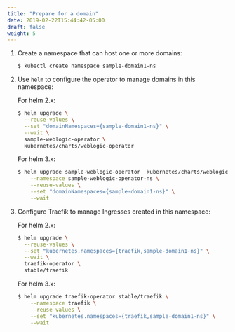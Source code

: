 ```yaml
---
title: "Prepare for a domain"
date: 2019-02-22T15:44:42-05:00
draft: false
weight: 5
---
```



1.  Create a namespace that can host one or more domains:

    ```bash
    $ kubectl create namespace sample-domain1-ns
    ```

2.	Use `helm` to configure the operator to manage domains in this namespace:

    For helm 2.x:
    
    ```bash
    $ helm upgrade \
      --reuse-values \
      --set "domainNamespaces={sample-domain1-ns}" \
      --wait \
      sample-weblogic-operator \
      kubernetes/charts/weblogic-operator
    ```
        
    For helm 3.x:
    
    ```bash
    $ helm upgrade sample-weblogic-operator  kubernetes/charts/weblogic-operator \
        --namespace sample-weblogic-operator-ns \
        --reuse-values \
        --set "domainNamespaces={sample-domain1-ns}" \
        --wait
    ```

3.  Configure Traefik to manage Ingresses created in this namespace:

    For helm 2.x:
    
    ```bash
    $ helm upgrade \
      --reuse-values \
      --set "kubernetes.namespaces={traefik,sample-domain1-ns}" \
      --wait \
      traefik-operator \
      stable/traefik
    ```
        
    For helm 3.x:
    
    ```bash
    $ helm upgrade traefik-operator stable/traefik \
        --namespace traefik \
        --reuse-values \
        --set "kubernetes.namespaces={traefik,sample-domain1-ns}" \
        --wait 
    ```
